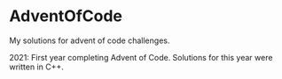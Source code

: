 # AdventOfCode
My solutions for advent of code challenges.

2021: First year completing Advent of Code.  Solutions for this year were written in C++.
